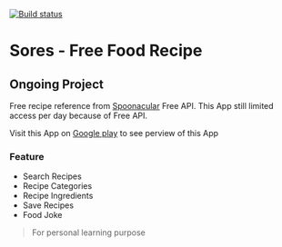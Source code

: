 [![Build status](https://build.appcenter.ms/v0.1/apps/063c6973-9c19-44d6-bc4a-cbb46494c90b/branches/dev/badge)](https://appcenter.ms)

# Sores - Free Food Recipe
## Ongoing Project

Free recipe reference from <a href="https://spoonacular.com/">Spoonacular</a> Free API. This App still limited access per day because of Free API.

Visit this App on <a href="https://play.google.com/store/apps/details?id=com.socialite.sores">Google play</a> to see perview of this App
    
### Feature
- Search Recipes
- Recipe Categories
- Recipe Ingredients
- Save Recipes
- Food Joke

> For personal learning purpose

